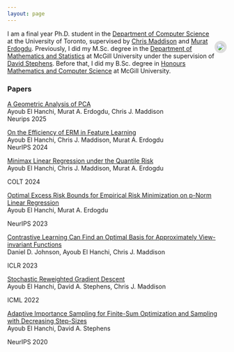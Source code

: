 ```yaml
---
layout: page
---
```

<img style="float: right;
    margin-top: 25px;
    margin-bottom: 35px;
    max-width: 30%;
    border: 6px solid #ddd;
    border-radius: 50%;
    box-sizing: border-box;"
    src="files/picture_3.png">

I am a final year Ph.D. student in the [Department of Computer Science](https://web.cs.toronto.edu/) at the University of Toronto, supervised by [Chris Maddison](https://www.cs.toronto.edu/~cmaddis/) and [Murat Erdogdu](https://www.cs.toronto.edu/~erdogdu/). Previously, I did my M.Sc. degree in the [Department of Mathematics and Statistics](https://www.mcgill.ca/mathstat/) at McGill University under the supervision of [David Stephens](https://www.math.mcgill.ca/dstephens/). Before that, I did my B.Sc. degree in
[Honours Mathematics and Computer Science](https://www.mcgill.ca/mathstat/undergraduate/programs/b-sc/joint-honours-mathematics-and-computer-science-b-sc) at McGill University.


<!---[Resume](files/resume.pdf) / [Google Scholar](https://scholar.google.com/citations?user=5ZzcGmgAAAAJ&hl=en&oi=ao)-->


### Papers ###

[A Geometric Analysis of PCA](files/paper_7.pdf)  
Ayoub El Hanchi, Murat A. Erdogdu, Chris J. Maddison  
Neurips 2025  

[On the Efficiency of ERM in Feature Learning](files/paper_6.pdf)  
Ayoub El Hanchi, Chris J. Maddison, Murat A. Erdogdu  
NeurIPS 2024  

[Minimax Linear Regression under the Quantile Risk](files/paper_5.pdf)  
Ayoub El Hanchi, Chris J. Maddison, Murat A. Erdogdu  
<!---*Conference on Learning Theory, 2024.*  -->
COLT 2024  
<!---[paper](files/paper_5.pdf)-->

[Optimal Excess Risk Bounds for Empirical Risk Minimization on p-Norm Linear Regression](files/paper_4.pdf)  
Ayoub El Hanchi, Murat A. Erdogdu  
<!---*Conference on Neural Information Processing Systems, 2023.*  -->
NeurIPS 2023  

[Contrastive Learning Can Find an Optimal Basis for Approximately View-invariant Functions](files/paper_3.pdf)  
Daniel D. Johnson, Ayoub El Hanchi, Chris J. Maddison  
<!---*International Conference on Learning Representations, 2023.*  -->
ICLR 2023  

[Stochastic Reweighted Gradient Descent](files/paper_2.pdf)  
Ayoub El Hanchi, David A. Stephens, Chris J. Maddison  
<!---*International Conference on Machine Learning, 2022.*  -->
ICML 2022  

[Adaptive Importance Sampling for Finite-Sum Optimization and Sampling with Decreasing Step-Sizes](files/paper_1.pdf)  
Ayoub El Hanchi, David A. Stephens  
<!---*Conference on Neural Information Processing Systems, 2020.*  -->
NeurIPS 2020  

<!---
### Notes ###



**A Lyapunov Analysis of Loopless SARAH.**  
Ayoub El Hanchi  
[paper](files/paper_2.pdf)

### Thesis ###
**Large Scale Optimization and Sampling for Machine Learning and Statistics.**  
M.Sc. in Mathematics and Statistics, McGill University, May 2021.  
[thesis](files/thesis_1.pdf)
-->

<!---
### Software ###
**TorchVr (in progress)**  
A PyTorch library providing PyTorch modules and samplers that produce efficient gradient estimators to accelerate training of large scale models.  
All samplers are written in C++ using an efficient tree implementation for increased performance.
The C++ code is then exposed to python
using [pybind11](https://github.com/pybind/pybind11).  
<a href="files/code_1.zip">source

### Old Reports  ###
+ *Langevin Diffusion as Gradient Flow in Wasserstein Space.*  
<a href="files/report_4.pdf">report</a>
+ *Scaling up MCMC for Bayesian inference using adaptive data subsampling.*  
<a href="files/report_3.pdf">report</a> \|
<a href="files/presentation_4.pdf">slides</a>
+ *Statistical learning under a non-iid data generating process.*  
<a href="files/report_2.pdf">report</a>
-->
